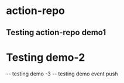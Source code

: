 # action-repo
## Testing action-repo demo1
# Testing demo-2
-- testing demo -3
-- testing demo event push
